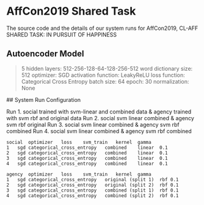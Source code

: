 # AffCon2019 Shared Task
The source code and the details of our system runs for AffCon2019, CL-AFF SHARED TASK: IN PURSUIT OF HAPPINESS

## Autoencoder Model
<blockquote> 
5 hidden layers: 512-256-128-64-128-256-512 
word dictionary size: 512
optimizer: SGD
activation function: LeakyReLU
loss function: Categorical Cross Entropy
batch size: 64
epoch: 30
normalization: None
</blockquote>
## System Run Configuration

  Run 1. social trained with svm-linear and combined data & agency trained with svm rbf and original data
  Run 2. social svm linear combined & agency svm rbf original
  Run 3. social svm linear combined & agency svm rbf combined
  Run 4. social svm linear combined & agency svm rbf combined

	social	optimizer	loss	svm_train	kernel	gamma
	1	sgd	categorical_cross_entropy	combined	linear	0.1
	2	sgd	categorical_cross_entropy	combined	linear	0.1
	3	sgd	categorical_cross_entropy	combined	linear	0.1
	4	sgd	categorical_cross_entropy	combined	linear	0.1
						
	agency	optimizer	loss	svm_train	kernel	gamma
	1	sgd	categorical_cross_entropy	original (split 1)	rbf	0.1
	2	sgd	categorical_cross_entropy	original (split 2)	rbf	0.1
	3	sgd	categorical_cross_entropy	combined (split 1)	rbf	0.1
	4	sgd	categorical_cross_entropy	combined (split 2)	rbf	0.1

